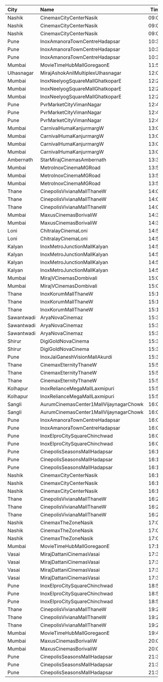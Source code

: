 | City       | Name                                   |  Time | Type            | Price | Capacity | Booked |
| :--------- | :------------------------------------- | ----: | :-------------- | ----: | -------: | -----: |
| Nashik     | CinemaxCityCenterNasik                 | 09:00 | Recliner        |  220₹ |        9 |      4 |
| Nashik     | CinemaxCityCenterNasik                 | 09:00 | Prime           |  100₹ |       69 |     11 |
| Nashik     | CinemaxCityCenterNasik                 | 09:00 | Classic         |   80₹ |       17 |      0 |
| Pune       | InoxAmanoraTownCentreHadapsar          | 10:30 | Club            |   90₹ |       35 |      0 |
| Pune       | InoxAmanoraTownCentreHadapsar          | 10:30 | Executive       |   90₹ |       10 |      0 |
| Pune       | InoxAmanoraTownCentreHadapsar          | 10:30 | Royale          |  160₹ |        2 |      0 |
| Mumbai     | MovieTimeHubMallGoregaonE              | 11:55 | Gold            |  100₹ |       98 |      4 |
| Ulhasnagar | MirajAshokAnilMultiplexUlhasnagar      | 12:00 | Gold            |  110₹ |       63 |      2 |
| Mumbai     | InoxNeelyogSquareMallGhatkoparE        | 12:20 | Executive       |  112₹ |       19 |      0 |
| Mumbai     | InoxNeelyogSquareMallGhatkoparE        | 12:20 | Premier         |  112₹ |       75 |      0 |
| Mumbai     | InoxNeelyogSquareMallGhatkoparE        | 12:20 | Silver          |  112₹ |       66 |      0 |
| Pune       | PvrMarketCityVimanNagar                | 12:40 | PrimePlus       |  180₹ |        5 |      1 |
| Pune       | PvrMarketCityVimanNagar                | 12:40 | Prime           |  150₹ |       59 |     10 |
| Pune       | PvrMarketCityVimanNagar                | 12:40 | Classic         |  130₹ |       25 |      0 |
| Mumbai     | CarnivalHumaKanjurmargW                | 13:00 | PlatinumOffline |  140₹ |       76 |     38 |
| Mumbai     | CarnivalHumaKanjurmargW                | 13:00 | GoldOffline     |  110₹ |       80 |     40 |
| Mumbai     | CarnivalHumaKanjurmargW                | 13:00 | ReclinerOffline |  180₹ |       14 |      9 |
| Mumbai     | CarnivalHumaKanjurmargW                | 13:00 | SilverOffline   |  110₹ |       80 |     40 |
| Ambernath  | StarMirajCinemasAmbernath              | 13:30 | Platinum        |  110₹ |       35 |     10 |
| Mumbai     | MetroInoxCinemaMGRoad                  | 13:50 | Club            |  190₹ |       54 |      0 |
| Mumbai     | MetroInoxCinemaMGRoad                  | 13:50 | Executive       |  170₹ |       18 |      0 |
| Mumbai     | MetroInoxCinemaMGRoad                  | 13:50 | Royale          |  190₹ |       20 |      0 |
| Thane      | CinepolisVivianaMallThaneW             | 14:00 | Normal          |  170₹ |       25 |     13 |
| Thane      | CinepolisVivianaMallThaneW             | 14:00 | Executive       |  170₹ |       97 |     57 |
| Thane      | CinepolisVivianaMallThaneW             | 14:00 | Premium         |  170₹ |       43 |     39 |
| Mumbai     | MaxusCinemasBorivaliW                  | 14:30 | Couple          |  249₹ |      100 |      0 |
| Mumbai     | MaxusCinemasBorivaliW                  | 14:30 | Recliner        |  249₹ |      100 |      0 |
| Loni       | ChitralayCinemaLoni                    | 14:55 | Gold            |  100₹ |      100 |      0 |
| Loni       | ChitralayCinemaLoni                    | 14:55 | Silver          |   80₹ |      100 |      0 |
| Kalyan     | InoxMetroJunctionMallKalyan            | 14:55 | Execuitve       |  112₹ |       19 |      0 |
| Kalyan     | InoxMetroJunctionMallKalyan            | 14:55 | Gold            |  240₹ |        8 |      0 |
| Kalyan     | InoxMetroJunctionMallKalyan            | 14:55 | Premier         |  140₹ |       72 |      0 |
| Kalyan     | InoxMetroJunctionMallKalyan            | 14:55 | Silver          |  140₹ |       43 |      0 |
| Mumbai     | MirajVCinemasDombivali                 | 15:00 | Silver          |  130₹ |       13 |      0 |
| Mumbai     | MirajVCinemasDombivali                 | 15:00 | Gold            |  130₹ |       58 |     10 |
| Thane      | InoxKorumMallThaneW                    | 15:15 | Club            |  160₹ |       34 |      0 |
| Thane      | InoxKorumMallThaneW                    | 15:15 | Executive       |  160₹ |       26 |      0 |
| Thane      | InoxKorumMallThaneW                    | 15:15 | Royal           |  230₹ |        3 |      0 |
| Sawantwadi | AryaNovaCinemaz                        | 15:30 | Vip             |  170₹ |      100 |      0 |
| Sawantwadi | AryaNovaCinemaz                        | 15:30 | Gold            |  150₹ |      100 |      0 |
| Sawantwadi | AryaNovaCinemaz                        | 15:30 | Silver          |  150₹ |      100 |      0 |
| Shirur     | DigiGoldNovaCinema                     | 15:30 | Gold            |  150₹ |      100 |      0 |
| Shirur     | DigiGoldNovaCinema                     | 15:30 | Silver          |  130₹ |      100 |      0 |
| Pune       | InoxJaiGaneshVisionMallAkurdi          | 15:35 | Premiere        |  150₹ |       26 |      0 |
| Thane      | CinemaxEternityThaneW                  | 15:50 | Mmrecliner      |  220₹ |       17 |      0 |
| Thane      | CinemaxEternityThaneW                  | 15:50 | Mmprime         |  140₹ |       84 |      0 |
| Thane      | CinemaxEternityThaneW                  | 15:50 | Mmclassic       |  110₹ |       19 |      5 |
| Kolhapur   | InoxRelianceMegaMallLaxmipuri          | 15:50 | Club            |  150₹ |        1 |      0 |
| Kolhapur   | InoxRelianceMegaMallLaxmipuri          | 15:50 | Executive       |  150₹ |       12 |      0 |
| Sangli     | AurumCinemasCenter1MallVijaynagarChowk | 16:00 | Gl              |  140₹ |      108 |      2 |
| Sangli     | AurumCinemasCenter1MallVijaynagarChowk | 16:00 | Sl              |  120₹ |       24 |      0 |
| Pune       | InoxAmanoraTownCentreHadapsar          | 16:00 | Club            |  150₹ |       72 |      0 |
| Pune       | InoxAmanoraTownCentreHadapsar          | 16:00 | Executive       |  150₹ |       21 |      0 |
| Pune       | InoxElproCitySquareChinchwad           | 16:05 | Club            |  170₹ |        1 |      0 |
| Pune       | InoxElproCitySquareChinchwad           | 16:05 | Executive       |  150₹ |       14 |      0 |
| Pune       | CinepolisSeasonsMallHadapsar           | 16:10 | Normal          |  150₹ |       11 |      0 |
| Pune       | CinepolisSeasonsMallHadapsar           | 16:10 | Executive       |  150₹ |       34 |     17 |
| Pune       | CinepolisSeasonsMallHadapsar           | 16:10 | Premium         |  170₹ |       20 |     16 |
| Nashik     | CinemaxCityCenterNasik                 | 16:15 | Mmrecliner      |  320₹ |        9 |      6 |
| Nashik     | CinemaxCityCenterNasik                 | 16:15 | Mmprime         |  180₹ |       69 |     17 |
| Nashik     | CinemaxCityCenterNasik                 | 16:15 | Mmclassic       |  150₹ |       17 |      2 |
| Thane      | CinepolisVivianaMallThaneW             | 16:20 | Normal          |  190₹ |       27 |     14 |
| Thane      | CinepolisVivianaMallThaneW             | 16:20 | Executive       |  190₹ |      104 |     52 |
| Thane      | CinepolisVivianaMallThaneW             | 16:20 | Premium         |  190₹ |       46 |     25 |
| Nashik     | CinemaxTheZoneNasik                    | 17:00 | MmprimePlus     |  170₹ |        8 |      0 |
| Nashik     | CinemaxTheZoneNasik                    | 17:00 | Mmprime         |  140₹ |      131 |     10 |
| Nashik     | CinemaxTheZoneNasik                    | 17:00 | Mmclassic       |  110₹ |       28 |      0 |
| Mumbai     | MovieTimeHubMallGoregaonE              | 17:15 | Mhraja          |  120₹ |       22 |     22 |
| Vasai      | MirajDattaniCinemasVasai               | 17:30 | Silver          |  150₹ |       95 |     21 |
| Vasai      | MirajDattaniCinemasVasai               | 17:30 | Bronze          |  130₹ |       16 |      0 |
| Vasai      | MirajDattaniCinemasVasai               | 17:30 | Gold            |  180₹ |        8 |      4 |
| Vasai      | MirajDattaniCinemasVasai               | 17:30 | Platinum        |  220₹ |        6 |      4 |
| Pune       | InoxElproCitySquareChinchwad           | 18:55 | Club            |  170₹ |       22 |      0 |
| Pune       | InoxElproCitySquareChinchwad           | 18:55 | Executive       |  150₹ |       17 |      0 |
| Pune       | InoxElproCitySquareChinchwad           | 18:55 | Royale          |  190₹ |       19 |      0 |
| Thane      | CinepolisVivianaMallThaneW             | 19:25 | Normal          |  200₹ |       25 |     13 |
| Thane      | CinepolisVivianaMallThaneW             | 19:25 | Executive       |  200₹ |       97 |     54 |
| Thane      | CinepolisVivianaMallThaneW             | 19:25 | Premium         |  200₹ |       43 |     34 |
| Mumbai     | MovieTimeHubMallGoregaonE              | 19:45 | Mhraja          |  120₹ |       22 |     13 |
| Mumbai     | MaxusCinemasBorivaliW                  | 20:00 | Couple          |  299₹ |      100 |      0 |
| Mumbai     | MaxusCinemasBorivaliW                  | 20:00 | Recliner        |  299₹ |      100 |      0 |
| Pune       | CinepolisSeasonsMallHadapsar           | 21:35 | Normal          |  150₹ |       11 |      0 |
| Pune       | CinepolisSeasonsMallHadapsar           | 21:35 | Executive       |  150₹ |       34 |     12 |
| Pune       | CinepolisSeasonsMallHadapsar           | 21:35 | Premium         |  170₹ |       20 |     16 |